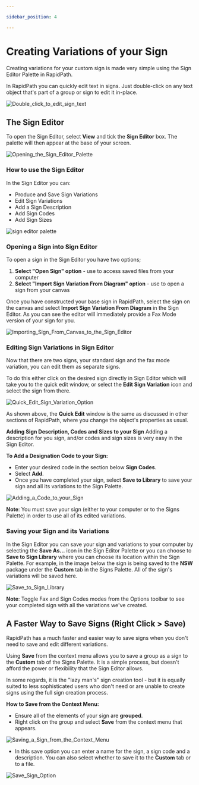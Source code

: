```yaml
---

sidebar_position: 4

---
```

# Creating Variations of your Sign

Creating variations for your custom sign is made very simple using the Sign Editor Palette in RapidPath.

In RapidPath you can quickly edit text in signs. Just double-click on any text object that's part of a group or sign to edit it in-place.

![Double_click_to_edit_sign_text](./assets/Double_click_to_edit_sign_text.png)

## The Sign Editor

To open the Sign Editor, select **View** and tick the **Sign Editor** box. The palette will then appear at the base of your screen.

![Opening_the_Sign_Editor_Palette](./assets/Opening_the_Sign_Editor_Palette.png)

### How to use the Sign Editor

In the Sign Editor you can:

- Produce and Save Sign Variations
- Edit Sign Variations
- Add a Sign Description
- Add Sign Codes
- Add Sign Sizes

![sign editor palette](./assets/The_Sign_Editor_Palette.png)

### Opening a Sign into Sign Editor

To open a sign in the Sign Editor you have two options;

 1. **Select "Open Sign" option** - use to access saved files from your computer
 2. **Select "Import Sign Variation From Diagram" option** - use to open a sign from your canvas

Once you have constructed your base sign in RapidPath, select the sign on the canvas and select **Import Sign Variation From Diagram** in the Sign Editor. As you can see the editor will immediately provide a Fax Mode version of your sign for you.

![Importing_Sign_From_Canvas_to_the_Sign_Editor](./assets/Importing_Sign_From_Canvas_to_the_Sign_Editor.png)

### Editing Sign Variations in Sign Editor

Now that there are two signs, your standard sign and the fax mode variation, you can edit them as separate signs.

To do this either click on the desired sign directly in Sign Editor which will take you to the quick edit window, or select the **Edit Sign Variation** icon and select the sign from there.

![Quick_Edit_Sign_Variation_Option](./assets/Quick_Edit_Sign_Variation_Option.png)

As shown above, the **Quick Edit** window is the same as discussed in other sections of RapidPath, where you change the object's properties as usual.

**Adding Sign Description, Codes and Sizes to your Sign**
Adding a description for you sign, and/or codes and sign sizes is very easy in the Sign Editor.

**To Add a Designation Code to your Sign:**

- Enter your desired code in the section below **Sign Codes**.
- Select **Add**.
- Once you have completed your sign, select **Save to Library** to save your sign and all its variations to the Sign Palette.

![Adding_a_Code_to_your_Sign](./assets/Adding_a_Code_to_your_Sign.png)

  **Note**: You must save your sign (either to your computer or to the Signs Palette) in order to use all of its edited variations.

### Saving your Sign and its Variations

In the Sign Editor you can save your sign and variations to your computer by selecting the **Save As...** icon in the Sign Editor Palette or you can choose to **Save to Sign Library** where you can choose its location within the Sign Palette. For example, in the image below the sign is being saved to the **NSW** package under the **Custom** tab in the Signs Palette. All of the sign's variations will be saved here.

![Save_to_Sign_Library](./assets/Save_to_Sign_Library.png)

**Note**: Toggle Fax and Sign Codes modes from the Options toolbar to see your completed sign with all the variations we've created.

## A Faster Way to Save Signs (Right Click > Save)

RapidPath has a much faster and easier way to save signs when you don't need to save and edit different variations.

Using **Save** from the context menu allows you to save a group as a sign to the **Custom** tab of the Signs Palette. It is a simple process, but doesn't afford the power or flexibility that the Sign Editor allows.

In some regards, it is the "lazy man's" sign creation tool - but it is equally suited to less sophisticated users who don't need or are unable to create signs using the full sign creation process.

**How to Save from the Context Menu:**

- Ensure all of the elements of your sign are **grouped**.
- Right click on the group and select **Save** from the context menu that appears.

 ![Saving_a_Sign_from_the_Context_Menu](./assets/Saving_a_Sign_from_the_Context_Menu.png)

- In this save option you can enter a name for the sign, a sign code and a description. You can also select whether to save it to the **Custom** tab or to a file.

![Save_Sign_Option](./assets/Save_Sign_Option.png)
